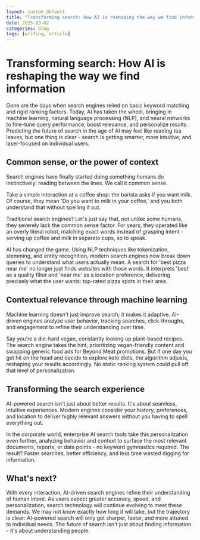 ```yaml
---
layout: custom_default
title: "Transforming search: How AI is reshaping the way we find information"
date: 2025-03-02
categories: blog
tags: [writing, article]
---
```


# Transforming search: How AI is reshaping the way we find information

Gone are the days when search engines relied on basic keyword matching and rigid ranking factors. Today, AI has taken the wheel, bringing in machine learning, natural language processing (NLP), and neural networks to fine-tune query performance, boost relevance, and personalize results. Predicting the future of search in the age of AI may feel like reading tea leaves, but one thing is clear - search is getting smarter, more intuitive, and laser-focused on individual users.

## Common sense, or the power of context

Search engines have finally started doing something humans do instinctively: reading between the lines. We call it common sense.

Take a simple interaction at a coffee shop: the barista asks if you want milk. Of course, they mean 'Do you want to milk in your coffee,' and you both understand that without spelling it out.

Traditional search engines? Let's just say that, not unlike some humans, they severely lack the common sense factor. For years, they operated like an overly literal robot, matching exact words instead of grasping intent - serving up coffee and milk in separate cups, so to speak.

AI has changed the game. Using NLP techniques like tokenization, stemming, and entity recognition, modern search engines now break down queries to understand what users actually mean. A search for 'best pizza near me' no longer just finds websites with those words. It interprets 'best' as a quality filter and 'near me' as a location preference, delivering precisely what the user wants: top-rated pizza spots in their area.

## Contextual relevance through machine learning

Machine learning doesn't just improve search; it makes it adaptive. AI-driven engines analyze user behavior, tracking searches, click-throughs, and engagement to refine their understanding over time.

Say you're a die-hard vegan, constantly looking up plant-based recipes. The search engine takes the hint, prioritizing vegan-friendly content and swapping generic food ads for Beyond Meat promotions. But if one day you get hit on the head and decide to explore keto diets, the algorithm adjusts, reshaping your results accordingly. No static ranking system could pull off that level of personalization.

## Transforming the search experience

AI-powered search isn't just about better results. It's about seamless, intuitive experiences. Modern engines consider your history, preferences, and location to deliver highly relevant answers without you having to spell everything out.

In the corporate world, enterprise AI search tools take this personalization even further, analyzing behavior and context to surface the most relevant documents, reports, or data points - no keyword gymnastics required. The result? Faster searches, better efficiency, and less time wasted digging for information.

## What's next?

With every interaction, AI-driven search engines refine their understanding of human intent. As users expect greater accuracy, speed, and personalization, search technology will continue evolving to meet these demands. We may not know exactly how long it will take, but the trajectory is clear: AI-powered search will only get sharper, faster, and more attuned to individual needs. The future of search isn't just about finding information - it's about understanding people.